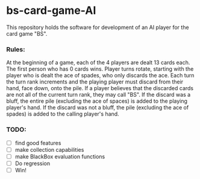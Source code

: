 # bs-card-game-AI

This repository holds the software for development of an AI player for the card game "BS".

### Rules:

At the beginning of a game, each of the 4 players are dealt 13 cards each. The first person who has 0 cards wins. Player turns rotate, starting with the player who is dealt the ace of spades, who only discards the ace. Each turn the turn rank increments and the playing player must discard from their hand, face down, onto the pile. If a player believes that the discarded cards are not all of the current turn rank, they may call "BS". If the discard was a bluff, the entire pile (excluding the ace of spaces) is added to the playing player's hand. If the discard was not a bluff, the pile (excluding the ace of spades) is added to the calling player's hand.




### TODO:

- [ ] find good features
- [ ] make collection capabilities
- [ ] make BlackBox evaluation functions
- [ ] Do regression
- [ ] Win!
